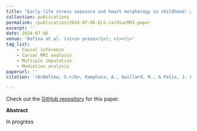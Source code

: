 ```yaml
---
title: "Early-life stress exposure and heart morphology in childhood: a prospective population-based study"
collection: publications
permalink: /publication/2024-07-06-ELS-cardiacMRI-paper
excerpt: ''
date: 2024-07-06
venue: 'Defina at al. (<i>in press</i>); <i></i>'
tag_list: 
    - Causal inference
    - Cariac MRI analysis
    - Multiple imputation
    - Mediation analysis
paperurl: ''
citation: '<b>Defina, S.</b>, Kamphuis, A., Gaillard, R., & Felix, J. F. (<i>in press</i>)'

---
```


Check out the [GitHub repository](https://github.com/SereDef/ELS-cardiacMRI-project) for this paper.


**Abstract** 

In progress